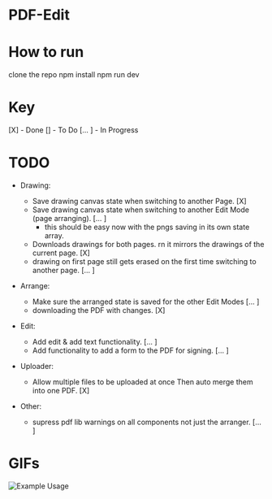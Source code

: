 # PDF-Edit

# How to run
clone the repo
npm install
npm run dev

# Key
[X] - Done
[] - To Do
[... ] - In Progress

# TODO
- Drawing:
  - Save drawing canvas state when switching to another Page. [X]
  - Save drawing canvas state when switching to another Edit Mode (page arranging). [... ]
       - this should be easy now with the pngs saving in its own state array.
  - Downloads drawings for both pages. rn it mirrors the drawings of the current page. [X]
  - drawing on first page still gets erased on the first time switching to another page. [... ]
- Arrange:
  - Make sure the arranged state is saved for the other Edit Modes [... ] 
  - downloading the PDF with changes. [X]
- Edit:
  - Add edit & add text functionality. [... ]
  - Add functionality to add a form to the PDF for signing. [... ]
- Uploader:
  - Allow multiple files to be uploaded at once Then auto merge them into one PDF. [X]

- Other:
  - supress pdf lib warnings on all components not just the arranger. [... ]

# GIFs

![Example Usage](./media/pdfedit-d2.gif)